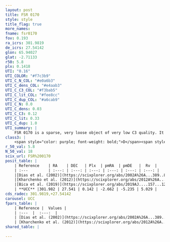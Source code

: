 ```yaml
---
layout: post
title: FSR 0170
style: style
title_flag: true
more_names: 
fname: fsr0170
fov: 0.193
ra_icrs: 301.9819
de_icrs: 27.54142
glon: 65.94027
glat: -2.71133
r50: 5.8
plx: 0.1418
UTI: "0.16"
UTI_COLOR: "#f7c3b9"
UTI_C_N_COL: "#e0a6b3"
UTI_C_dens_COL: "#e4aab3"
UTI_C_C3_COL: "#f3bab5"
UTI_C_lit_COL: "#fee8cc"
UTI_C_dup_COL: "#a6cab9"
UTI_C_N: 0.0
UTI_C_dens: 0.03
UTI_C_C3: 0.12
UTI_C_lit: 0.33
UTI_C_dup: 1.0
UTI_summary: |
    FSR 0170 is a sparse, very loose object of very low C3 quality. It is poorly studied in the literature, with no articles listed in the last 6 years.<br><br><span style="color: #99180f; font-weight: bold;">Warning: </span>contains less than 25 stars with <i>P>0.5</i> estimated.
class3: |
    <span style="color: purple; font-weight: bold;">D</span><span style="color: red; font-weight: bold;">C</span>
r_50_val: 5.8
N_50_val: 18
scix_url: FSR%200170
posit_table: |
    | Reference    | RA    | DEC   | Plx  | pmRA  | pmDE   |  Rv  |
    | :---         | :---: | :---: | :---: | :---: | :---: | :---: |
    |[Dias et al. (2002)](https://scixplorer.org/abs/2002A%26A...389..871D) | 301.942 | 27.565 | -- | -1.23 | 2.94 | -- |
    |[Kharchenko et al. (2012)](https://scixplorer.org/abs/2012A%26A...543A.156K) | 301.928 | 27.556 | -- | 1.06 | -5.08 | -- |
    |[Bica et al. (2019)](https://scixplorer.org/abs/2019AJ....157...12B) | 301.943 | 27.566 | -- | -- | -- | -- |
    | **UCC** |301.982 | 27.541 | 0.142 | -2.662 | -5.235 | 5.029 | 
cds_radec: 301.9819,+27.54142
carousel: UCC
fpars_table: |
    | Reference |  Values |
    | :---  |  :---:  |
    | [Dias et al. (2002)](https://scixplorer.org/abs/2002A%26A...389..871D) | `E(B-V)=2.415, Dist=4023.0, Age=8.9` |
    | [Kharchenko et al. (2012)](https://scixplorer.org/abs/2012A%26A...543A.156K) | `e_bv=2.415, distance=4023, log_age=8.9` |
shared_table: |
    
---
```

